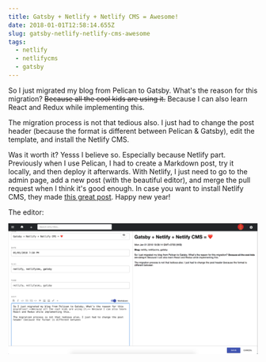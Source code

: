 ```yaml
---
title: Gatsby + Netlify + Netlify CMS = Awesome!
date: 2018-01-01T12:58:14.655Z
slug: gatsby-netlify-netlify-cms-awesome
tags:
  - netlify
  - netlifycms
  - gatsby
---
```

So I just migrated my blog from Pelican to Gatsby. What's the reason for this migration? ~~Because all the cool kids are using it.~~ Because I can also learn React and Redux while implementing this.

The migration process is not that tedious also. I just had to change the post header (because the format is different between Pelican & Gatsby), edit the template, and install the Netlify CMS.

Was it worth it? Yesss I believe so. Especially because Netlify part. Previously when I use Pelican, I had to create a Markdown post, try it locally, and then deploy it afterwards. With Netlify, I just need to go to the admin page, add a new post (with the beautiful editor), and merge the pull request when I think it's good enough. In case you want to install Netlify CMS, they made [this great post](https://www.netlifycms.org/docs/add-to-your-site). Happy new year!

The editor:

![netlify-cms](../images/netlify-editor.png)
